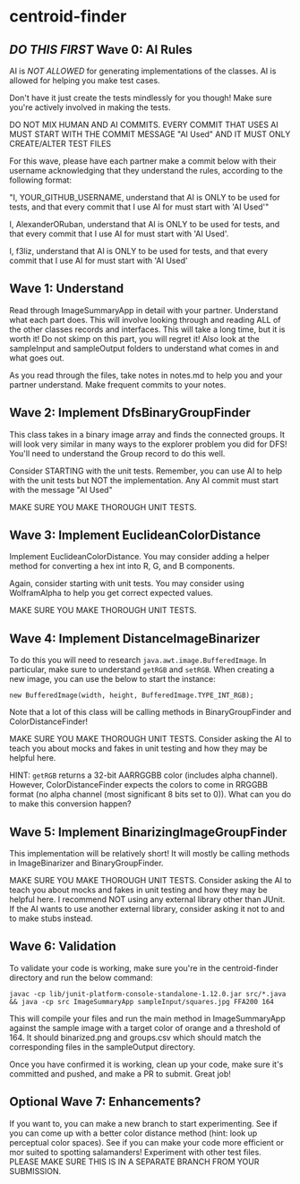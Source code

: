 # centroid-finder

## *DO THIS FIRST* Wave 0: AI Rules 
AI is *NOT ALLOWED* for generating implementations of the classes.
AI is allowed for helping you make test cases.

Don't have it just create the tests mindlessly for you though! Make sure you're actively involved in making the tests.

DO NOT MIX HUMAN AND AI COMMITS.
EVERY COMMIT THAT USES AI MUST START WITH THE COMMIT MESSAGE "AI Used" AND IT MUST ONLY CREATE/ALTER TEST FILES

For this wave, please have each partner make a commit below with their username acknowledging that they understand the rules, according to the following format:

"I, YOUR_GITHUB_USERNAME, understand that AI is ONLY to be used for tests, and that every commit that I use AI for must start with 'AI Used'"

I, AlexanderORuban, understand that AI is ONLY to be used for tests, and that every commit that I use AI for must start with 'AI Used'.

I, f3liz, understand that AI is ONLY to be used for tests, and that every commit that I use AI for must start with 'AI Used'
## Wave 1: Understand
Read through ImageSummaryApp in detail with your partner. Understand what each part does. This will involve looking through and reading ALL of the other classes records and interfaces. This will take a long time, but it is worth it! Do not skimp on this part, you will regret it! Also look at the sampleInput and sampleOutput folders to understand what comes in and what goes out.

As you read through the files, take notes in notes.md to help you and your partner understand. Make frequent commits to your notes.

## Wave 2: Implement DfsBinaryGroupFinder
This class takes in a binary image array and finds the connected groups. It will look very similar in many ways to the explorer problem you did for DFS! You'll need to understand the Group record to do this well.

Consider STARTING with the unit tests. Remember, you can use AI to help with the unit tests but NOT the implementation. Any AI commit must start with the message "AI Used"

MAKE SURE YOU MAKE THOROUGH UNIT TESTS.

## Wave 3: Implement EuclideanColorDistance
Implement EuclideanColorDistance. You may consider adding a helper method for converting a hex int into R, G, and B components.

Again, consider starting with unit tests. You may consider using WolframAlpha to help you get correct expected values.

MAKE SURE YOU MAKE THOROUGH UNIT TESTS.

## Wave 4: Implement DistanceImageBinarizer
To do this you will need to research `java.awt.image.BufferedImage`. In particular, make sure to understand `getRGB` and `setRGB`. When creating a new image, you can use the below to start the instance:

```
new BufferedImage(width, height, BufferedImage.TYPE_INT_RGB);
```

Note that a lot of this class will be calling methods in BinaryGroupFinder and ColorDistanceFinder!

MAKE SURE YOU MAKE THOROUGH UNIT TESTS. Consider asking the AI to teach you about mocks and fakes in unit testing and how they may be helpful here.

HINT: `getRGB` returns a 32-bit AARRGGBB color (includes alpha channel). However, ColorDistanceFinder expects the colors to come in RRGGBB format (no alpha channel (most significant 8 bits set to 0)). What can you do to make this conversion happen?

## Wave 5: Implement BinarizingImageGroupFinder
This implementation will be relatively short! It will mostly be calling methods in ImageBinarizer and BinaryGroupFinder.

MAKE SURE YOU MAKE THOROUGH UNIT TESTS. Consider asking the AI to teach you about mocks and fakes in unit testing and how they may be helpful here. I recommend NOT using any external library other than JUnit. If the AI wants to use another external library, consider asking it not to and to make stubs instead.

## Wave 6: Validation
To validate your code is working, make sure you're in the centroid-finder directory and run the below command:

```
javac -cp lib/junit-platform-console-standalone-1.12.0.jar src/*.java && java -cp src ImageSummaryApp sampleInput/squares.jpg FFA200 164
```

This will compile your files and run the main method in ImageSummaryApp against the sample image with a target color of orange and a threshold of 164. It should binarized.png and groups.csv which should match the corresponding files in the sampleOutput directory.

Once you have confirmed it is working, clean up your code, make sure it's committed and pushed, and make a PR to submit. Great job!

## Optional Wave 7: Enhancements?
If you want to, you can make a new branch to start experimenting. See if you can come up with a better color distance method (hint: look up perceptual color spaces). See if you can make your code more efficient or mor suited to spotting salamanders! Experiment with other test files. PLEASE MAKE SURE THIS IS IN A SEPARATE BRANCH FROM YOUR SUBMISSION.


